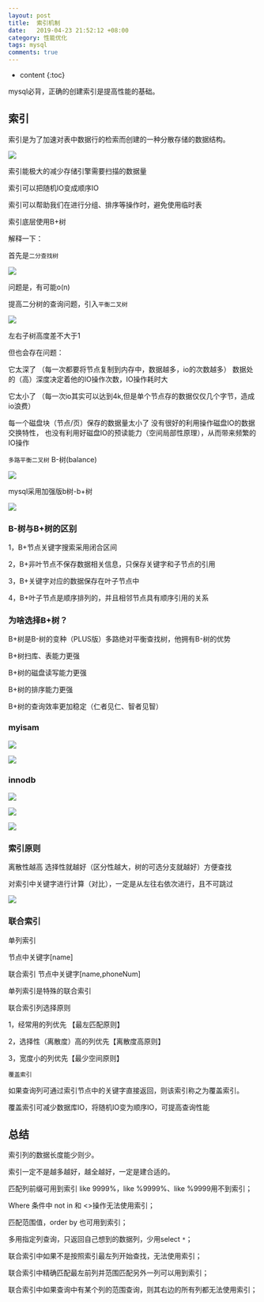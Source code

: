 ```yaml
---
layout: post
title:  索引机制
date:   2019-04-23 21:52:12 +08:00
category: 性能优化
tags: mysql
comments: true
---
```


* content
{:toc}


mysql必背，正确的创建索引是提高性能的基础。























## 索引

索引是为了加速对表中数据行的检索而创建的一种分散存储的数据结构。

![](https://raw.githubusercontent.com/qiuyadongsite/qiuyadongsite.github.io/master/_posts/images/mysql001.png)

索引能极大的减少存储引擎需要扫描的数据量

索引可以把随机IO变成顺序IO

索引可以帮助我们在进行分组、排序等操作时，避免使用临时表

索引底层使用B+树

解释一下：

首先是`二分查找树`

![](https://raw.githubusercontent.com/qiuyadongsite/qiuyadongsite.github.io/master/_posts/images/mysql006.png)

问题是，有可能o(n)

提高二分树的查询问题，引入`平衡二叉树`

![](https://raw.githubusercontent.com/qiuyadongsite/qiuyadongsite.github.io/master/_posts/images/mysql007.png)

左右子树高度差不大于1

但也会存在问题：

它太深了
（每一次都要将节点复制到内存中，数据越多，io的次数越多）
数据处的（高）深度决定着他的IO操作次数，IO操作耗时大

它太小了
（每一次io其实可以达到4k,但是单个节点存的数据仅仅几个字节，造成io浪费）

每一个磁盘块（节点/页）保存的数据量太小了
没有很好的利用操作磁盘IO的数据交换特性，
也没有利用好磁盘IO的预读能力（空间局部性原理），从而带来频繁的IO操作

`多路平衡二叉树` B-树(balance)

![](https://raw.githubusercontent.com/qiuyadongsite/qiuyadongsite.github.io/master/_posts/images/mysql009.png)

mysql采用加强版b树-b+树

![](https://raw.githubusercontent.com/qiuyadongsite/qiuyadongsite.github.io/master/_posts/images/mysql010.png)

### B-树与B+树的区别

1，B+节点关键字搜索采用闭合区间

2，B+非叶节点不保存数据相关信息，只保存关键字和子节点的引用

3，B+关键字对应的数据保存在叶子节点中

4，B+叶子节点是顺序排列的，并且相邻节点具有顺序引用的关系

### 为啥选择B+树？

B+树是B-树的变种（PLUS版）多路绝对平衡查找树，他拥有B-树的优势

B+树扫库、表能力更强

B+树的磁盘读写能力更强

B+树的排序能力更强

B+树的查询效率更加稳定（仁者见仁、智者见智）

### myisam

![](https://raw.githubusercontent.com/qiuyadongsite/qiuyadongsite.github.io/master/_posts/images/mysql011.png)

![](https://raw.githubusercontent.com/qiuyadongsite/qiuyadongsite.github.io/master/_posts/images/mysql012.png)

### innodb

![](https://raw.githubusercontent.com/qiuyadongsite/qiuyadongsite.github.io/master/_posts/images/mysql013.png)

![](https://raw.githubusercontent.com/qiuyadongsite/qiuyadongsite.github.io/master/_posts/images/mysql021.png)

![](https://raw.githubusercontent.com/qiuyadongsite/qiuyadongsite.github.io/master/_posts/images/mysql023.png)

### 索引原则

离散性越高  选择性就越好（区分性越大，树的可选分支就越好）方便查找

对索引中关键字进行计算（对比），一定是从左往右依次进行，且不可跳过

![](https://raw.githubusercontent.com/qiuyadongsite/qiuyadongsite.github.io/master/_posts/images/mysql024.png)

### 联合索引

单列索引

节点中关键字[name]

联合索引
节点中关键字[name,phoneNum]

单列索引是特殊的联合索引

联合索引列选择原则

1，经常用的列优先 【最左匹配原则】

2，选择性（离散度）高的列优先【离散度高原则】

3，宽度小的列优先【最少空间原则】

`覆盖索引`

如果查询列可通过索引节点中的关键字直接返回，则该索引称之为覆盖索引。

覆盖索引可减少数据库IO，将随机IO变为顺序IO，可提高查询性能

## 总结

索引列的数据长度能少则少。

索引一定不是越多越好，越全越好，一定是建合适的。

匹配列前缀可用到索引 like 9999%，like %9999%、like %9999用不到索引；

Where 条件中 not in 和 <>操作无法使用索引；

匹配范围值，order by 也可用到索引；

多用指定列查询，只返回自己想到的数据列，少用select `*`；

联合索引中如果不是按照索引最左列开始查找，无法使用索引；

联合索引中精确匹配最左前列并范围匹配另外一列可以用到索引；

联合索引中如果查询中有某个列的范围查询，则其右边的所有列都无法使用索引；
